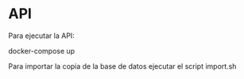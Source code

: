 # API
Para ejecutar la API:

docker-compose up

Para importar la copia de la base de datos ejecutar el script import.sh
